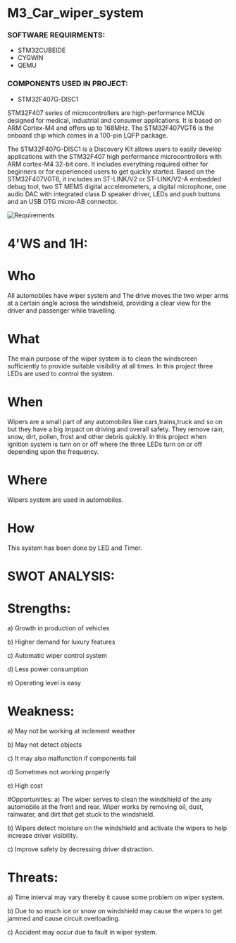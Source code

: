 # M3_Car_wiper_system


### SOFTWARE REQUIRMENTS:
* STM32CUBEIDE
* CYGWIN
* QEMU
### COMPONENTS USED IN PROJECT:
* STM32F407G-DISC1

STM32F407 series of microcontrollers are high-performance MCUs designed for medical, industrial and consumer applications. It is based on ARM Cortex-M4 and offers up to 168MHz. The STM32F407VGT6 is the onboard chip which comes in a 100-pin LQFP package.

The STM32F407G-DISC1 is a Discovery Kit allows users to easily develop applications with the STM32F407 high performance microcontrollers with ARM cortex-M4 32-bit core. It includes everything required either for beginners or for experienced users to get quickly started. Based on the STM32F407VGT6, it includes an ST-LINK/V2 or ST-LINK/V2-A embedded debug tool, two ST MEMS digital accelerometers, a digital microphone, one audio DAC with integrated class D speaker driver, LEDs and push buttons and an USB OTG micro-AB connector.


![Requirements](https://user-images.githubusercontent.com/101330247/168212987-61cc2ef9-9088-4991-a8e8-5e01ad125db4.png)


# 4'WS and 1H:
# Who
All automobiles have wiper system and The drive moves the two wiper arms at a certain angle across the windshield, providing a clear view for the driver and passenger while travelling.

# What
The main purpose of the wiper system is to clean the windscreen sufficiently to provide suitable visibility at all times. In this project three LEDs are used to control the system.

# When
Wipers are a small part of any automobiles like cars,trains,truck and so on but they have a big impact on driving and overall safety. They remove rain, snow, dirt, pollen, frost and other debris quickly. In this project when ignition system is turn on or off where the three LEDs turn on or off depending upon the frequency.

# Where
Wipers system are used in automobiles.

# How
This system has been done by LED and Timer.

# SWOT ANALYSIS:
# Strengths:
a) Growth in production of vehicles

b) Higher demand for luxury features

c) Automatic wiper control system

d) Less power consumption

e) Operating level is easy

# Weakness:
a) May not be working at inclement weather

b) May not detect objects

c) It may also malfunction if components fail

d) Sometimes not working properly

e) High cost

#Opportunities:
a) The wiper serves to clean the windshield of the any automobile at the front and rear. Wiper works by removing oil, dust, rainwater, and dirt that get stuck to the windshield.

b) Wipers detect moisture on the windshield and activate the wipers to help increase driver visibility.

c) Improve safety by decressing driver distraction.

# Threats:
a) Time interval may vary thereby it cause some problem on wiper system.

b) Due to so much ice or snow on windshield may cause the wipers to get jammed and cause circuit overloading.

c) Accident may occur due to fault in wiper system.
